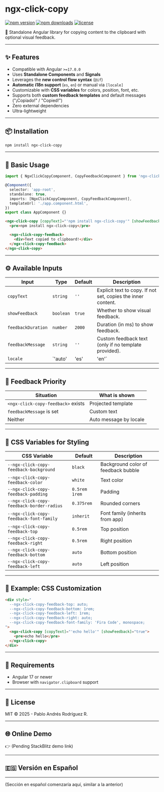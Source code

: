 # ngx-click-copy

[![npm version](https://img.shields.io/npm/v/ngx-click-copy)](https://www.npmjs.com/package/ngx-click-copy)
[![npm downloads](https://img.shields.io/npm/dm/ngx-click-copy)](https://www.npmjs.com/package/ngx-click-copy)
[![license](https://img.shields.io/npm/l/ngx-click-copy)](https://github.com/prodriguezr/angular-ngx-click-copy/blob/main/LICENSE)

🚀 Standalone Angular library for copying content to the clipboard with optional visual feedback.

---

## ✨ Features

- Compatible with Angular `>=17.0.0`
- Uses **Standalone Components** and **Signals**
- Leverages the **new control flow syntax** (`@if`)
- **Automatic i18n support** (`es`, `en`) or manual via `[locale]`
- Customizable with **CSS variables** for colors, position, font, etc.
- Supports both **custom feedback templates** and default messages ("¡Copiado!" / "Copied!")
- Zero external dependencies
- Ultra-lightweight

---

## 📦 Installation

```bash
npm install ngx-click-copy
```

---

## 🚀 Basic Usage

```ts
import { NgxClickCopyComponent, CopyFeedbackComponent } from 'ngx-click-copy';

@Component({
  selector: 'app-root',
  standalone: true,
  imports: [NgxClickCopyComponent, CopyFeedbackComponent],
  templateUrl: './app.component.html',
})
export class AppComponent {}
```

```html
<ngx-click-copy [copyText]="'npm install ngx-click-copy'" [showFeedback]="true">
  <pre>npm install ngx-click-copy</pre>

  <ngx-click-copy-feedback>
    <div>Text copied to clipboard!</div>
  </ngx-click-copy-feedback>
</ngx-click-copy>
```

---

## ⚙️ Available Inputs

| Input              | Type                       | Default  | Description                                                        |
|--------------------|----------------------------|----------|--------------------------------------------------------------------|
| `copyText`         | `string`                   | `''`     | Explicit text to copy. If not set, copies the inner content.       |
| `showFeedback`     | `boolean`                  | `true`   | Whether to show visual feedback.                                   |
| `feedbackDuration` | `number`                   | `2000`   | Duration (in ms) to show feedback.                                 |
| `feedbackMessage`  | `string`                   | `''`     | Custom feedback text (only if no template provided).               |
| `locale`           | `'auto' | 'es' | 'en'`      | `'auto'` | Auto-detect browser language or override manually.                 |

---

## 🧩 Feedback Priority

| Situation                          | What is shown          |
|------------------------------------|-------------------------|
| `<ngx-click-copy-feedback>` exists | Projected template      |
| `feedbackMessage` is set           | Custom text             |
| Neither                            | Auto message by locale  |

---

## 🎨 CSS Variables for Styling

| CSS Variable                                | Default              | Description                            |
|---------------------------------------------|----------------------|----------------------------------------|
| `--ngx-click-copy-feedback-background`     | `black`               | Background color of feedback bubble   |
| `--ngx-click-copy-feedback-color`           | `white`               | Text color                             |
| `--ngx-click-copy-feedback-padding`         | `0.5rem 1rem`         | Padding                                |
| `--ngx-click-copy-feedback-border-radius`   | `0.375rem`            | Rounded corners                        |
| `--ngx-click-copy-feedback-font-family`     | `inherit`             | Font family (inherits from app)        |
| `--ngx-click-copy-feedback-top`             | `0.5rem`              | Top position                           |
| `--ngx-click-copy-feedback-right`           | `0.5rem`              | Right position                         |
| `--ngx-click-copy-feedback-bottom`          | `auto`                | Bottom position                        |
| `--ngx-click-copy-feedback-left`            | `auto`                | Left position                          |

---

## 🧪 Example: CSS Customization

```html
<div style="
  --ngx-click-copy-feedback-top: auto;
  --ngx-click-copy-feedback-bottom: 1rem;
  --ngx-click-copy-feedback-left: 1rem;
  --ngx-click-copy-feedback-right: auto;
  --ngx-click-copy-feedback-font-family: 'Fira Code', monospace;
">
  <ngx-click-copy [copyText]="'echo hello'" [showFeedback]="true">
    <pre>echo hello</pre>
  </ngx-click-copy>
</div>
```

---

## 🧠 Requirements

- Angular 17 or newer
- Browser with `navigator.clipboard` support

---

## 📜 License

MIT © 2025 - Pablo Andrés Rodríguez R.

---

## 🌐 Online Demo

👉 (Pending StackBlitz demo link)

---

## 🇪🇸 Versión en Español

--- 
(Sección en español comenzaría aquí, similar a la anterior)

